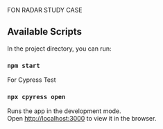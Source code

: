 FON RADAR STUDY CASE

## Available Scripts

In the project directory, you can run:

### `npm start`

For Cypress Test

### `npx cpyress open`

Runs the app in the development mode.\
Open [http://localhost:3000](http://localhost:3000) to view it in the browser.

